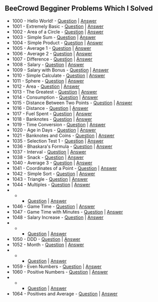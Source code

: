 ## BeeCrowd Begginer Problems Which I Solved
- 1000 - Hello World! - [Question](https://judge.beecrowd.com/en/problems/view/1000) | [Answer](https://github.com/TalhaAhmedCho/BeeCrowd-Begginer/blob/main/Hello_World.c)
- 1001 - Extremely Basic - [Question](https://judge.beecrowd.com/en/problems/view/1001) | [Answer](https://github.com/TalhaAhmedCho/BeeCrowd-Begginer/blob/main/Extremely_Basic.c)
- 1002 - Area of a Circle - [Question](https://judge.beecrowd.com/en/problems/view/1002) | [Answer](https://github.com/TalhaAhmedCho/BeeCrowd-Begginer/blob/main/Area_of_a_Circle.c)
- 1003 - Simple Sum - [Question](https://judge.beecrowd.com/en/problems/view/1003) | [Answer](https://github.com/TalhaAhmedCho/BeeCrowd-Begginer/blob/main/Simple_Sum.c)
- 1004 - Simple Product - [Question](https://judge.beecrowd.com/en/problems/view/1004) | [Answer](https://github.com/TalhaAhmedCho/BeeCrowd-Begginer/blob/main/Simple_Product.c)
- 1005 - Average 1 - [Question](https://judge.beecrowd.com/en/problems/view/1005) | [Answer](https://github.com/TalhaAhmedCho/BeeCrowd-Begginer/blob/main/Average_1.c)
- 1006 - Average 2 - [Question](https://judge.beecrowd.com/en/problems/view/1006) | [Answer](https://github.com/TalhaAhmedCho/BeeCrowd-Begginer/blob/main/Average_2.c)
- 1007 - Difference - [Question](https://judge.beecrowd.com/en/problems/view/1007) | [Answer](https://github.com/TalhaAhmedCho/BeeCrowd-Begginer/blob/main/Difference.c)
- 1008 - Salary - [Question](https://judge.beecrowd.com/en/problems/view/1008) | [Answer](https://github.com/TalhaAhmedCho/BeeCrowd-Begginer/blob/main/Salary.c)
- 1009 - Salary with Bonus - [Question](https://judge.beecrowd.com/en/problems/view/1009) | [Answer](https://github.com/TalhaAhmedCho/BeeCrowd-Begginer/blob/main/Salary_with_Bonus.c)
- 1010 - Simple Calculate - [Question](https://judge.beecrowd.com/en/problems/view/1010) | [Answer](https://github.com/TalhaAhmedCho/BeeCrowd-Begginer/blob/main/Simple_Calculate.c)
- 1011 - Sphere - [Question](https://judge.beecrowd.com/en/problems/view/1011) | [Answer](https://github.com/TalhaAhmedCho/BeeCrowd-Begginer/blob/main/Salary.c)
- 1012 - Area - [Question](https://judge.beecrowd.com/en/problems/view/1012) | [Answer](https://github.com/TalhaAhmedCho/BeeCrowd-Begginer/blob/main/Area.c)
- 1013 - The Greatest - [Question](https://judge.beecrowd.com/en/problems/view/1013) | [Answer](https://github.com/TalhaAhmedCho/BeeCrowd-Begginer/blob/main/The_Greatest.c)
- 1014 - Consumption - [Question](https://judge.beecrowd.com/en/problems/view/1014) | [Answer](https://github.com/TalhaAhmedCho/BeeCrowd-Begginer/blob/main/Consumption.c)
- 1015 - Distance Between Two Points - [Question](https://judge.beecrowd.com/en/problems/view/1015) | [Answer](https://github.com/TalhaAhmedCho/BeeCrowd-Begginer/blob/main/Distance_Between_Two_Points.c)
- 1016 - Distance - [Question](https://judge.beecrowd.com/en/problems/view/1016) | [Answer](https://github.com/TalhaAhmedCho/BeeCrowd-Begginer/blob/main/Distance.c)
- 1017 - Fuel Spent - [Question](https://judge.beecrowd.com/en/problems/view/1017) | [Answer](https://github.com/TalhaAhmedCho/BeeCrowd-Begginer/blob/main/Fuel_Spent.c)
- 1018 - Banknotes - [Question](https://judge.beecrowd.com/en/problems/view/1018) | [Answer](https://github.com/TalhaAhmedCho/BeeCrowd-Begginer/blob/main/Banknotes.c)
- 1019 - Time Conversion - [Question](https://judge.beecrowd.com/en/problems/view/1019) | [Answer](https://github.com/TalhaAhmedCho/BeeCrowd-Begginer/blob/main/Time_Conversion.c)
- 1020 - Age in Days - [Question](https://judge.beecrowd.com/en/problems/view/1020) | [Answer](https://github.com/TalhaAhmedCho/BeeCrowd-Begginer/blob/main/Age_in_Days.c)
- 1021 - Banknotes and Coins - [Question](https://judge.beecrowd.com/en/problems/view/1021) | [Answer](https://github.com/TalhaAhmedCho/BeeCrowd-Begginer/blob/main/Banknotes_and_Coins.c)
- 1035 - Selection Test 1 - [Question](https://judge.beecrowd.com/en/problems/view/1035) | [Answer](https://github.com/TalhaAhmedCho/BeeCrowd-Begginer/blob/main/Selection_Test_1.c)
- 1036 - Bhaskara's Formula - [Question](https://judge.beecrowd.com/en/problems/view/1036) | [Answer](https://github.com/TalhaAhmedCho/BeeCrowd-Begginer/blob/main/Bhaskara_s_Formula.c)
- 1037 - Interval - [Question](https://judge.beecrowd.com/en/problems/view/1037) | [Answer](https://github.com/TalhaAhmedCho/BeeCrowd-Begginer/blob/main/Interval.c)
- 1038 - Snack - [Question](https://judge.beecrowd.com/en/problems/view/1038) | [Answer](https://github.com/TalhaAhmedCho/BeeCrowd-Begginer/blob/main/Snack.c)
- 1040 - Average 3 - [Question](https://judge.beecrowd.com/en/problems/view/1040) | [Answer](https://github.com/TalhaAhmedCho/BeeCrowd-Begginer/blob/main/Average_3.c)
- 1041 - Coordinates of a Point - [Question](https://judge.beecrowd.com/en/problems/view/1041) | [Answer](https://github.com/TalhaAhmedCho/BeeCrowd-Begginer/blob/main/Coordinates_of_a_Point.c)
- 1042 - 	Simple Sort - [Question](https://judge.beecrowd.com/en/problems/view/1042) | [Answer](https://github.com/TalhaAhmedCho/BeeCrowd-Begginer/blob/main/Simple_Sort.c)
- 1043 - Triangle - [Question](https://judge.beecrowd.com/en/problems/view/1043) | [Answer](https://github.com/TalhaAhmedCho/BeeCrowd-Begginer/blob/main/Triangle.c)
- 1044 - Multiples - [Question](https://judge.beecrowd.com/en/problems/view/1044) | [Answer](https://github.com/TalhaAhmedCho/BeeCrowd-Begginer/blob/main/Multiples.c)
-  -  - [Question]() | [Answer]()
- 1046 - 	Game Time - [Question](https://judge.beecrowd.com/en/problems/view/1046) | [Answer](https://github.com/TalhaAhmedCho/BeeCrowd-Begginer/blob/main/Game_Time.c)
- 1047 - Game Time with Minutes - [Question](https://judge.beecrowd.com/en/problems/view/1047) | [Answer](https://github.com/TalhaAhmedCho/BeeCrowd-Begginer/blob/main/Game_Time_with_Minutes.c)
- 1048 - Salary Increase - [Question](https://judge.beecrowd.com/en/problems/view/1048) | [Answer](https://github.com/TalhaAhmedCho/BeeCrowd-Begginer/blob/main/Salary_Increase.c)
-  -  - [Question]() | [Answer]()
- 1050 - 	DDD - [Question](https://judge.beecrowd.com/en/problems/view/1050) | [Answer](https://github.com/TalhaAhmedCho/BeeCrowd-Begginer/blob/main/DDD.c)
- 1052 - Month - [Question](https://judge.beecrowd.com/en/problems/view/1052) | [Answer](https://github.com/TalhaAhmedCho/BeeCrowd-Begginer/blob/main/Month.c)
-  -  - [Question]() | [Answer]()
- 1059 - Even Numbers - [Question](https://judge.beecrowd.com/en/problems/view/1059) | [Answer](https://github.com/TalhaAhmedCho/BeeCrowd-Begginer/blob/main/Even_Numbers.c)
- 1060 - Positive Numbers - [Question](https://judge.beecrowd.com/en/problems/view/1060) | [Answer](https://github.com/TalhaAhmedCho/BeeCrowd-Begginer/blob/main/Positive_Numbers.c)
-  -  - [Question]() | [Answer]()
- 1064 - Positives and Average - [Question](https://judge.beecrowd.com/en/problems/view/1064) | [Answer](https://github.com/TalhaAhmedCho/BeeCrowd-Begginer/blob/main/Positives_and_Average.c)
